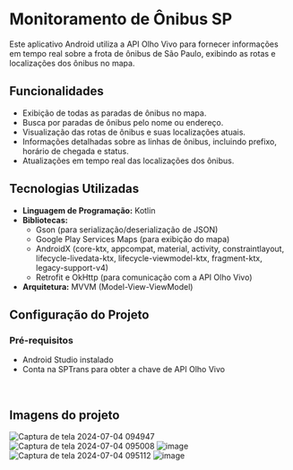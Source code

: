 <h1>Monitoramento de Ônibus SP</h1>

<p>Este aplicativo Android utiliza a API Olho Vivo para fornecer informações em tempo real sobre a frota de ônibus de São Paulo, exibindo as rotas e localizações dos ônibus no mapa.</p>

<h2>Funcionalidades</h2>
<ul>
    <li>Exibição de todas as paradas de ônibus no mapa.</li>
    <li>Busca por paradas de ônibus pelo nome ou endereço.</li>
    <li>Visualização das rotas de ônibus e suas localizações atuais.</li>
    <li>Informações detalhadas sobre as linhas de ônibus, incluindo prefixo, horário de chegada e status.</li>
    <li>Atualizações em tempo real das localizações dos ônibus.</li>
</ul>

<h2>Tecnologias Utilizadas</h2>
<ul>
    <li><strong>Linguagem de Programação:</strong> Kotlin</li>
    <li><strong>Bibliotecas:</strong>
        <ul>
            <li>Gson (para serialização/deserialização de JSON)</li>
            <li>Google Play Services Maps (para exibição do mapa)</li>
            <li>AndroidX (core-ktx, appcompat, material, activity, constraintlayout, lifecycle-livedata-ktx, lifecycle-viewmodel-ktx, fragment-ktx, legacy-support-v4)</li>
            <li>Retrofit e OkHttp (para comunicação com a API Olho Vivo)</li>
        </ul>
    </li>
    <li><strong>Arquitetura:</strong> MVVM (Model-View-ViewModel)</li>
</ul>

<h2>Configuração do Projeto</h2>
<h3>Pré-requisitos</h3>
<ul>
    <li>Android Studio instalado</li>
    <li>Conta na SPTrans para obter a chave de API Olho Vivo</li>
</ul>
<br>

<h2>Imagens do projeto</h2>

![Captura de tela 2024-07-04 094947](https://github.com/HenriqueArgolo/TestePratico-aiko/assets/79125655/329e6de7-f5cb-4264-a168-9d074c8a7915)
![Captura de tela 2024-07-04 095008](https://github.com/HenriqueArgolo/TestePratico-aiko/assets/79125655/eef38352-163b-482a-a0f1-f4fd1e4702ac)
![image](https://github.com/HenriqueArgolo/TestePratico-aiko/assets/79125655/9321cd05-0f0f-4ff1-b62e-522a33de65e3)
![Captura de tela 2024-07-04 095112](https://github.com/HenriqueArgolo/TestePratico-aiko/assets/79125655/0fec5a0e-abcd-46f8-be2b-b23f1a2a4526)
![image](https://github.com/HenriqueArgolo/TestePratico-aiko/assets/79125655/b93d3e23-444a-4190-a6da-2504f6a07eea)
